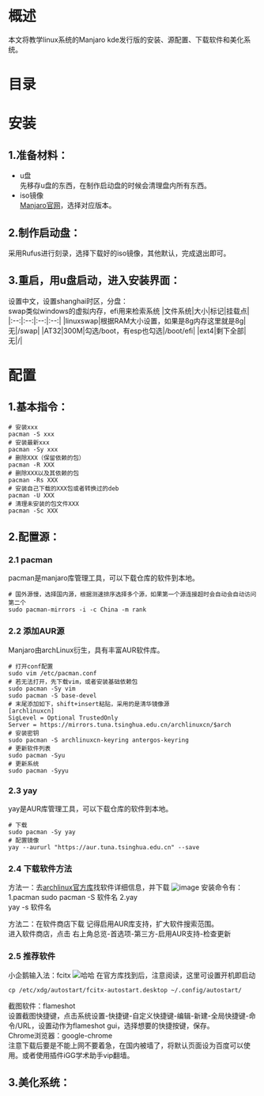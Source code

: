 # 概述
本文将教学linux系统的Manjaro kde发行版的安装、源配置、下载软件和美化系统。
# 目录
# 安装
## 1.准备材料：
+ u盘  
先移存u盘的东西，在制作启动盘的时候会清理盘内所有东西。
+ iso镜像  
[Manjaro官网](https://manjaro.org/)，选择对应版本。  
## 2.制作启动盘：
采用Rufus进行刻录，选择下载好的iso镜像，其他默认，完成退出即可。  
## 3.重启，用u盘启动，进入安装界面：    
设置中文，设置shanghai时区，分盘：  
swap类似windows的虚拟内存，efi用来检索系统
|文件系统|大小|标记|挂载点|
|:--:|:--:|:--:|:--:|
|linuxswap|根据RAM大小设置，如果是8g内存这里就是8g|无|/swap|
|AT32|300M|勾选/boot，有esp也勾选|/boot/efi|
|ext4|剩下全部|无|/|
# 配置  
## 1.基本指令：  
```
# 安装xxx  
pacman -S xxx 
# 安装最新xxx  
pacman -Sy xxx 
# 删除XXX（保留依赖的包）  
pacman -R XXX 
# 删除XXX以及其依赖的包  
pacman -Rs XXX 
# 安装自己下载的XXX包或者转换过的deb  
pacman -U XXX  
# 清理未安装的包文件XXX  
pacman -Sc XXX
```
## 2.配置源：  
### 2.1 pacman   
pacman是manjaro库管理工具，可以下载仓库的软件到本地。  
```
# 国外源慢，选择国内源，根据测速排序选择多个源，如果第一个源连接超时会自动会自动访问第二个
sudo pacman-mirrors -i -c China -m rank
```
### 2.2 添加AUR源
Manjaro由archLinux衍生，具有丰富AUR软件库。
```
# 打开conf配置
sudo vim /etc/pacman.conf
# 若无法打开，先下载vim，或者安装基础依赖包
sudo pacman -Sy vim
sudo pacman -S base-devel
# 末尾添加如下，shift+insert粘贴，采用的是清华镜像源
[archlinuxcn]
SigLevel = Optional TrustedOnly
Server = https://mirrors.tuna.tsinghua.edu.cn/archlinuxcn/$arch
# 安装密钥
sudo pacman -S archlinuxcn-keyring antergos-keyring
# 更新软件列表
sudo pacman -Syu
# 更新系统
sudo pacman -Syyu
```
### 2.3 yay   
yay是AUR库管理工具，可以下载仓库的软件到本地。
```
# 下载
sudo pacman -Sy yay
# 配置镜像
yay --aururl "https://aur.tuna.tsinghua.edu.cn" --save
```
### 2.4 下载软件方法   
方法一：去[archlinux官方库](https://wiki.archlinux.org/)找软件详细信息，并下载
![image](https://user-images.githubusercontent.com/75480958/178099440-554c1458-1ca1-4fe0-b678-b18bdd26ceb3.png)
安装命令有：  
1.pacman
sudo pacman -S 软件名
2.yay   
yay -s 软件名

方法二：在软件商店下载
记得启用AUR库支持，扩大软件搜索范围。   
进入软件商店，点击 右上角总览-首选项-第三方-启用AUR支持-检查更新
### 2.5 推荐软件
小企鹅输入法：fcitx
![哈哈](https://user-images.githubusercontent.com/75480958/178099929-3f1142b0-d234-4e3c-913b-a1ec081093ac.png)
在官方库找到后，注意阅读，这里可设置开机即启动
```
cp /etc/xdg/autostart/fcitx-autostart.desktop ~/.config/autostart/
```
截图软件：flameshot   
设置截图快捷键，点击系统设置-快捷键-自定义快捷键-编辑-新建-全局快捷键-命令/URL，设置动作为flameshot gui，选择想要的快捷按键，保存。    
Chrome浏览器：google-chrome    
注意下载后要是不能上网不要着急，在国内被墙了，将默认页面设为百度可以使用。或者使用插件iGG学术助手vip翻墙。   
## 3.美化系统：   


